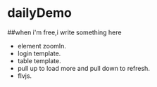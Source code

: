 # dailyDemo
##when i'm free,i write something here

* element zoomIn.
* login template.
* table template.
* pull up to load more and pull down to refresh. 
* flvjs. 



